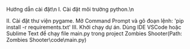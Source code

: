 Hướng dẫn cài đặt\n
I.	Cài đặt môi trường python.\n

II.	Cài đặt thư viện pygame.
Mở Command Prompt và gõ đoạn lệnh: 'pip install -r requirements.txt'
III.	Khởi chạy dự án.
Dùng IDE VSCode hoặc Sublime Text để chạy file main.py trong project Zombies Shooter(Path: Zombies Shooter\code\main.py)
